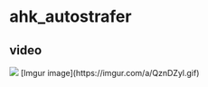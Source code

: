 # ahk_autostrafer



## video
<img src="https://imgur.com/a/QznDZyl"/>
[Imgur image](https://imgur.com/a/QznDZyl.gif)
